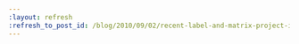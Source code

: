 ```yaml
---
:layout: refresh
:refresh_to_post_id: /blog/2010/09/02/recent-label-and-matrix-project-improvement
---
```

